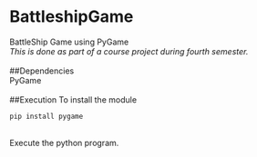 # BattleshipGame
BattleShip Game using PyGame
<br>
_This is done as part of a course project during fourth semester._
<br>
<br>
##Dependencies
<br>
PyGame
<br>
<br>
##Execution
To install the module
<br>
```
pip install pygame
```
<br>
Execute the python program.
